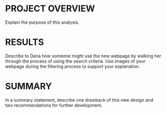 
# PROJECT OVERVIEW
Explain the purpose of this analysis.

# RESULTS
Describe to Dana how someone might use the new webpage by walking her through the process of using the search criteria. Use images of your webpage during the filtering process to support your explanation.

# SUMMARY
In a summary statement, describe one drawback of this new design and two recommendations for further development.
